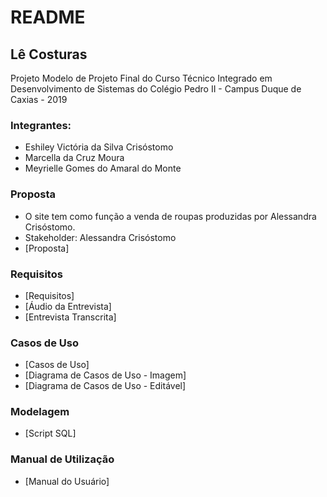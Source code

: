 # README

## Lê Costuras

Projeto Modelo de Projeto Final do Curso Técnico Integrado em Desenvolvimento de Sistemas do Colégio Pedro II - Campus Duque de Caxias - 2019

### Integrantes:
- Eshiley Victória da Silva Crisóstomo
- Marcella da Cruz Moura
- Meyrielle Gomes do Amaral do Monte

### Proposta
- O site tem como função a venda de roupas produzidas por Alessandra Crisóstomo.
- Stakeholder: Alessandra Crisóstomo
- [Proposta]

### Requisitos
- [Requisitos]
- [Áudio da Entrevista]
- [Entrevista Transcrita]

### Casos de Uso

- [Casos de Uso]
- [Diagrama de Casos de Uso - Imagem]
- [Diagrama de Casos de Uso - Editável]

### Modelagem
- [Script SQL]

### Manual de Utilização
- [Manual do Usuário]
